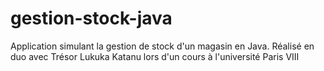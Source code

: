 # gestion-stock-java
Application simulant la gestion de stock d'un magasin  en Java. Réalisé en duo avec Trésor Lukuka Katanu lors d'un cours à l'université Paris VIII
